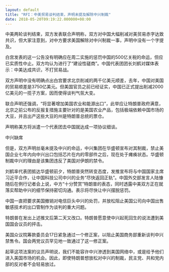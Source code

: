 ```yaml
---
layout: default
title: "RFI：中美贸易谈判结束，声明未提及解除中兴制裁"
date: 2018-05-20T09:19:22.000000+08:00
---
```


中美两轮谈判结束，双方发表联合声明称，双方对中国大幅削减对美贸易赤字达致共识，但大家注意到，对中方要求美国解除对中兴制裁一事，声明中没有一个字提及。

白宫发表的这一公告没有明确应在周二实施的惩罚中国的500亿关税的命运，但应已实质性中止。双方均认为进行了“建设性磋商”。中国代表团团长刘鹤对媒体表示：中美达成共识，不打贸易战。

双方声明中没有明确点出白宫要求北京削减的两千亿美元顺差，去年，中国对美国的贸易顺差是3750亿美元。但美国官员之前已经证实，中国已正式提出削减2000亿美元的一揽子方案，因而使得谈判气氛大变。

联合声明还强调，“将显著增加美国农业和能源出口”，此举应让特朗普政府满意，北京之前公布的反报复措施主要针对的是美国农业产品，包括极端依赖中国市场的大豆，并且出产这些大豆的州是特朗普总统的票仓。

声明称美方将派遣一个代表团去中国就达成一项协议细谈。

中兴缺席

但是，双方声明丝毫未提及中兴的命运，中兴集团在华盛顿宣布对其制裁，禁止美国企业七年内向中兴出口包括芯片在内的零部件之后，现在处于瘫痪状态。华盛顿制裁中兴的理由是该集团违反了美国对伊朗的禁令。

刘鹤率代表团抵达华盛顿前夕，特朗普突然转变态度，发推宣布将与中国国家主席习近平合作，让中国科技公司中兴的业务“尽快返回正轨”。中国外交部发言人陆慷随后在例行记者会上说，中方“十分赞赏”特朗普的表态，同时透露中美双方正在就落实帮助中兴的细节保持密切沟通。表示将尽快让中兴摆脱惩罚。

中国一直把要求美国撤销对电信巨头中兴的处罚，并放松阻止美国公司向中国出售敏感技术的出口管制作为谈判的重大问题。

特朗普在发出上述推文后第二天又改口。特朗普愿意使中兴起死回生的说法遭到美国国会议员的抨击。

美国众议院筹款委员会17日紧急通过一个修正案，以阻止美国商务部重新谈判中兴禁售令。国会两党议员罕见地一致通过了这一修正案。

起草这项法案的议员声明说，我们不能容许中兴渗透到美国网络中，或是给予他们进入美国市场的机会。因此，即使特朗普想放松对中兴的制裁，民主党、共和党内部的反对者不会轻易放过。


